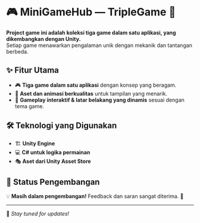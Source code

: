 # 🎮 MiniGameHub — TripleGame 🚀  

**Project game ini adalah koleksi tiga game dalam satu aplikasi, yang dikembangkan dengan Unity.**  
Setiap game menawarkan pengalaman unik dengan mekanik dan tantangan berbeda.  

## ✨ Fitur Utama  
- 🎮 **Tiga game dalam satu aplikasi** dengan konsep yang beragam.  
- 🎨 **Aset dan animasi berkualitas** untuk tampilan yang menarik.  
- 🔄 **Gameplay interaktif & latar belakang yang dinamis** sesuai dengan tema game.  

## 🛠 Teknologi yang Digunakan  
- 🏗 **Unity Engine**  
- 💻 **C# untuk logika permainan**  
- 🎭 **Aset dari Unity Asset Store**  

## 🚀 Status Pengembangan  
💡 **Masih dalam pengembangan!** Feedback dan saran sangat diterima. 🚀  

---

📌 *Stay tuned for updates!*
